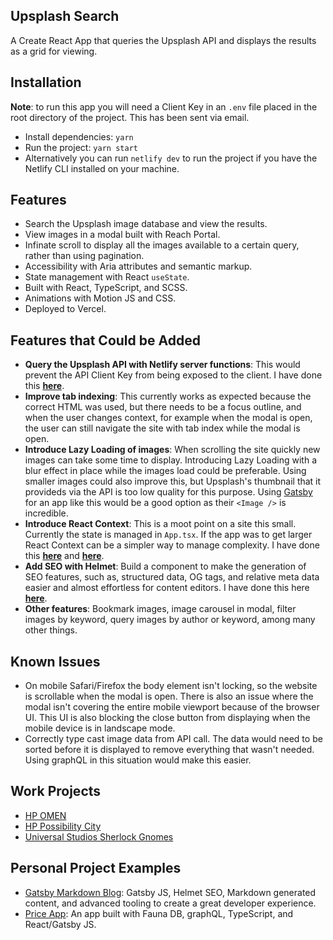 ## Upsplash Search

A Create React App that queries the Upsplash API and displays the results as a grid for viewing.

## Installation

__Note__: to run this app you will need a Client Key in an `.env` file placed in the root directory of the project. This has been sent via email.

- Install dependencies: `yarn`
- Run the project: `yarn start`
- Alternatively you can run `netlify dev` to run the project if you have the Netlify CLI installed on your machine.

## Features

- Search the Upsplash image database and view the results.
- View images in a modal built with Reach Portal.
- Infinate scroll to display all the images available to a certain query, rather than using pagination.
- Accessibility with Aria attributes and semantic markup.
- State management with React `useState`.
- Built with React, TypeScript, and SCSS.
- Animations with Motion JS and CSS.
- Deployed to Vercel.

## Features that Could be Added

- __Query the Upsplash API with Netlify server functions__: This would prevent the API Client Key from being exposed to the client. I have done this __[here](https://github.com/lucasjohnson/price-app/tree/main/functions)__.
- __Improve tab indexing__: This currently works as expected because the correct HTML was used, but there needs to be a focus outline, and when the user changes context, for example when the modal is open, the user can still navigate the site with tab index while the modal is open.
- __Introduce Lazy Loading of images__: When scrolling the site quickly new images can take some time to display. Introducing Lazy Loading with a blur effect in place while the images load could be preferable. Using smaller images could also improve this, but Upsplash's thumbnail that it provideds via the API is too low quality for this purpose. Using [Gatsby](https://www.gatsbyjs.com/) for an app like this would be a good option as their `<Image />` is incredible.
- __Introduce React Context__: This is a moot point on a site this small. Currently the state is managed in `App.tsx`. If the app was to get larger React Context can be a simpler way to manage complexity. I have done this __[here](https://github.com/lucasjohnson/gatsby-markdown-blog/blob/master/src/context/ThemeContext.tsx)__ and __[here](https://github.com/lucasjohnson/price-app/blob/main/src/context/ThemeContext.tsx)__.
- __Add SEO with Helmet__: Build a component to make the generation of SEO features, such as, structured data, OG tags, and relative meta data easier and almost effortless for content editors. I have done this here __[here](https://github.com/lucasjohnson/my-gatsby-starter/tree/master/src/components/Head)__.
- __Other features__: Bookmark images, image carousel in modal, filter images by keyword, query images by author or keyword, among many other things.

## Known Issues

- On mobile Safari/Firefox the body element isn't locking, so the website is scrollable when the modal is open. There is also an issue where the modal isn't covering the entire mobile viewport because of the browser UI. This UI is also blocking the close button from displaying when the mobile device is in landscape mode.
- Correctly type cast image data from API call. The data would need to be sorted before it is displayed to remove everything that wasn't needed. Using graphQL in this situation would make this easier.

## Work Projects

- [HP OMEN](https://www.omen.com/us/en.html)
- [HP Possibility City](https://digitalprinting.hp.com/us/en/large-format-printers.html)
- [Universal Studios Sherlock Gnomes](https://vimeo.com/268886553)

## Personal Project Examples

- [Gatsby Markdown Blog](https://github.com/lucasjohnson/gatsby-markdown-blog): Gatsby JS, Helmet SEO, Markdown generated content, and advanced tooling to create a great developer experience.
- [Price App](https://github.com/lucasjohnson/price-app): An app built with Fauna DB, graphQL, TypeScript, and React/Gatsby JS.
